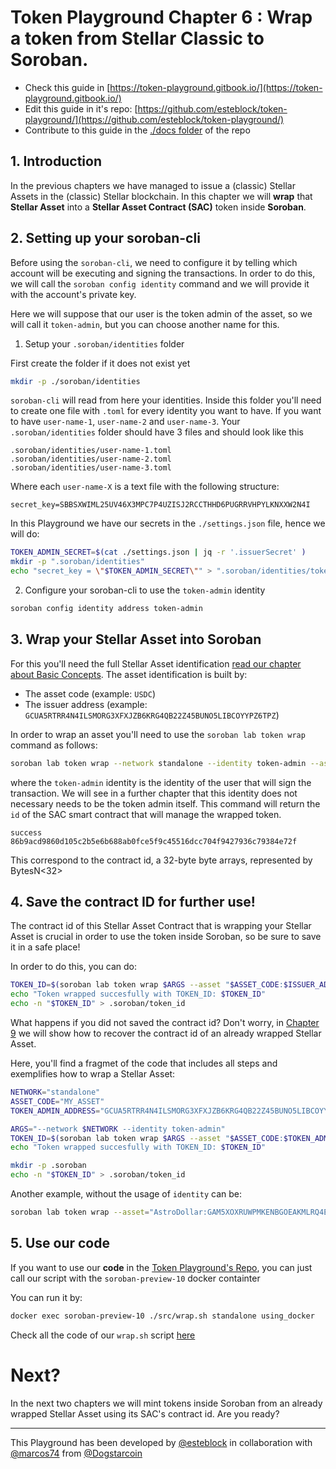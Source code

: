 # Token Playground Chapter 6 : Wrap a token from Stellar Classic to Soroban.

- Check this guide in [https://token-playground.gitbook.io/](https://token-playground.gitbook.io/)
- Edit this guide in it's repo: [https://github.com/esteblock/token-playground/](https://github.com/esteblock/token-playground/)
- Contribute to this guide in the [./docs folder](https://github.com/esteblock/token-playground/tree/main/docs) of the repo

## 1. Introduction

In the previous chapters we have managed to issue a (classic) Stellar Assets in the (classic) Stellar blockchain.
In this chapter we will **wrap** that **Stellar Asset** into a **Stellar Asset Contract (SAC)** token inside **Soroban**.

## 2. Setting up your soroban-cli

Before using the `soroban-cli`, we need to configure it by telling which account will be executing and signing the transactions. In order to do this, we will call the `soroban config identity` command and we will provide it with the account's private key.

Here we will suppose that our user is the token admin of the asset, so we will call it `token-admin`, but you can choose another name for this.

1. Setup your `.soroban/identities` folder

First create the folder if it does not exist yet

```bash 
mkdir -p ./soroban/identities
```
`soroban-cli` will read from here your identities. Inside this folder you'll need to create one file with `.toml` for every identity you want to have. If you want to have `user-name-1`, `user-name-2` and `user-name-3`. Your `.soroban/identities` folder should have 3 files and should look like this

```
.soroban/identities/user-name-1.toml
.soroban/identities/user-name-2.toml
.soroban/identities/user-name-3.toml
```
Where each `user-name-X` is a text file with the following structure:

```
secret_key=SBBSXWIML25UV46X3MPC7P4UZISJ2RCCTHHD6PUGRRVHPYLKNXXW2N4I
```

In this Playground we have our secrets in the `./settings.json` file, hence we will do:

```bash
TOKEN_ADMIN_SECRET=$(cat ./settings.json | jq -r '.issuerSecret' )
mkdir -p ".soroban/identities"
echo "secret_key = \"$TOKEN_ADMIN_SECRET\"" > ".soroban/identities/token-admin.toml"
```

2. Configure your soroban-cli to use the `token-admin` identity

```bash
soroban config identity address token-admin

```
## 3. Wrap your Stellar Asset into Soroban

For this you'll need the full Stellar Asset identification [read our chapter about Basic Concepts](2_basic_concepts.md). The asset identification is built by:

- The asset code (example: `USDC`)
- The issuer address (example: `GCUA5RTRR4N4ILSMORG3XFXJZB6KRG4QB22Z45BUNO5LIBCOYYPZ6TPZ`)

In order to wrap an asset you'll need to use the `soroban lab token wrap` command as follows:
```bash
soroban lab token wrap --network standalone --identity token-admin --asset "ASSET_CODE:ISSUER_ADDRESS"
```
where the `token-admin` identity is the identity of the user that will sign the transaction. We will see in a further chapter that this identity does not necessary needs to be the token admin itself.
This command will return the `id` of the SAC smart contract that will manage the wrapped token.

```
success
86b9acd9860d105c2b5e6b688ab0fce5f9c45516dcc704f9427936c79384e72f
``` 
This correspond to the contract id, a 32-byte byte arrays, represented by BytesN<32> 

## 4. Save the contract ID for further use!

The contract id of this Stellar Asset Contract that is wrapping your Stellar Asset is crucial in order to use the token inside Soroban, so be sure to save it in a safe place!

In order to do this, you can do:

```bash
TOKEN_ID=$(soroban lab token wrap $ARGS --asset "$ASSET_CODE:$ISSUER_ADDRESS")
echo "Token wrapped succesfully with TOKEN_ID: $TOKEN_ID"
echo -n "$TOKEN_ID" > .soroban/token_id
```

What happens if you did not saved the contract id? Don't worry, in [Chapter 9](9_get_all_contract_ids_from_an_issuer.md) we will show how to recover the contract id of an already wrapped Stellar Asset.

Here, you'll find a fragmet of the code that includes all steps and exemplifies how to wrap a Stellar Asset:

```bash
NETWORK="standalone"
ASSET_CODE="MY_ASSET"
TOKEN_ADMIN_ADDRESS="GCUA5RTRR4N4ILSMORG3XFXJZB6KRG4QB22Z45BUNO5LIBCOYYPZ6TPZ"

ARGS="--network $NETWORK --identity token-admin"
TOKEN_ID=$(soroban lab token wrap $ARGS --asset "$ASSET_CODE:$TOKEN_ADMIN_ADDRESS")
echo "Token wrapped succesfully with TOKEN_ID: $TOKEN_ID"

mkdir -p .soroban
echo -n "$TOKEN_ID" > .soroban/token_id
```
Another example, without the usage of `identity` can be:

```bash
soroban lab token wrap --asset="AstroDollar:GAM5XOXRUWPMKENBGOEAKMLRQ4ENHLHDSU2L2J7TVJ34ZI7S6PHMYIGI" --secret-key SAHC723FQTC3MARBNUZLUFEIYI62VQDQH7FHLD2FGV6GROQQ7ULMHQGH --rpc-url https://horizon-futurenet.stellar.cash:443/soroban/rpc --network-passphrase 'Test SDF Future Network ; October 2022'
```

## 5. Use our code

If you want to use our **code** in the [Token Playground's Repo](https://github.com/esteblock/token-playground/), you can just call our script with the `soroban-preview-10` docker containter

You can run it by: 

```bash
docker exec soroban-preview-10 ./src/wrap.sh standalone using_docker
```

Check all the code of our `wrap.sh` script [here](https://github.com/esteblock/token-playground/blob/main/src/wrap.sh)


# Next?
In the next two chapters we will mint tokens inside Soroban from an already wrapped Stellar Asset using its SAC's contract id. Are you ready?

___

This Playground has been developed by [@esteblock](https://github.com/esteblock/) in collaboration with [@marcos74](https://github.com/marcos74) from [@Dogstarcoin](https://github.com/Dogstarcoin)
